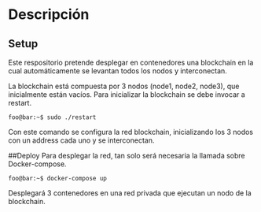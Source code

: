 # Descripción
## Setup
Este respositorio pretende desplegar en contenedores una blockchain en la cual automáticamente se levantan todos los nodos y interconectan.

La blockchain está compuesta por 3 nodos (node1, node2, node3), que inicialmente están vacíos. Para inicializar la blockchain se debe invocar a restart.

```console
foo@bar:~$ sudo ./restart
```
Con este comando se configura la red blockchain, inicializando los 3 nodos con un address cada uno y se interconectan.

##Deploy
Para desplegar la red, tan solo será necesaria la llamada sobre Docker-compose.
```console
foo@bar:~$ docker-compose up
```
Desplegará 3 contenedores en una red privada que ejecutan un nodo de la blockchain.
